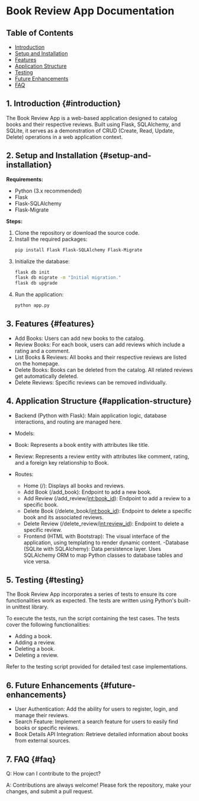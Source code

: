 # Book Review App Documentation

## Table of Contents
- [Introduction](#introduction)
- [Setup and Installation](#setup-and-installation)
- [Features](#features)
- [Application Structure](#application-structure)
- [Testing](#testing)
- [Future Enhancements](#future-enhancements)
- [FAQ](#faq)

## 1. Introduction {#introduction}
The Book Review App is a web-based application designed to catalog books and their respective reviews. Built using Flask, SQLAlchemy, and SQLite, it serves as a demonstration of CRUD (Create, Read, Update, Delete) operations in a web application context.

## 2. Setup and Installation {#setup-and-installation}
**Requirements:**
- Python (3.x recommended)
- Flask
- Flask-SQLAlchemy
- Flask-Migrate

**Steps:**
1. Clone the repository or download the source code.
2. Install the required packages:
   ```bash
   pip install Flask Flask-SQLAlchemy Flask-Migrate
3. Initialize the database:
   ```bash
   flask db init
   flask db migrate -m "Initial migration."
   flask db upgrade
4. Run the application:
   ```bash
   python app.py

## 3. Features {#features}
- Add Books: Users can add new books to the catalog.
- Review Books: For each book, users can add reviews which include a rating and a comment.
- List Books & Reviews: All books and their respective reviews are listed on the homepage.
- Delete Books: Books can be deleted from the catalog. All related reviews get automatically deleted.
- Delete Reviews: Specific reviews can be removed individually.

## 4. Application Structure {#application-structure}

- Backend (Python with Flask): Main application logic, database interactions, and routing are managed here.

- Models:
- Book: Represents a book entity with attributes like title.
- Review: Represents a review entity with attributes like comment, rating, and a foreign key relationship to Book.
- Routes:
  - Home (/): Displays all books and reviews.
  - Add Book (/add_book): Endpoint to add a new book.
  - Add Review (/add_review/<int:book_id>): Endpoint to add a review to a specific book.
  - Delete Book (/delete_book/<int:book_id>): Endpoint to delete a specific book and its associated reviews.
  - Delete Review (/delete_review/<int:review_id>): Endpoint to delete a specific review.
  - Frontend (HTML with Bootstrap): The visual interface of the application, using templating to render dynamic content.
  -Database (SQLite with SQLAlchemy): Data persistence layer. Uses SQLAlchemy ORM to map Python classes to database tables and vice versa.

## 5. Testing {#testing}
The Book Review App incorporates a series of tests to ensure its core functionalities work as expected. The tests are written using Python's built-in unittest library.

To execute the tests, run the script containing the test cases. The tests cover the following functionalities:
- Adding a book.
- Adding a review.
- Deleting a book.
- Deleting a review.
  
Refer to the testing script provided for detailed test case implementations.

## 6. Future Enhancements {#future-enhancements}
- User Authentication: Add the ability for users to register, login, and manage their reviews.
- Search Feature: Implement a search feature for users to easily find books or specific reviews.
- Book Details API Integration: Retrieve detailed information about books from external sources.
## 7. FAQ {#faq}
Q: How can I contribute to the project?

A: Contributions are always welcome! Please fork the repository, make your changes, and submit a pull request.
